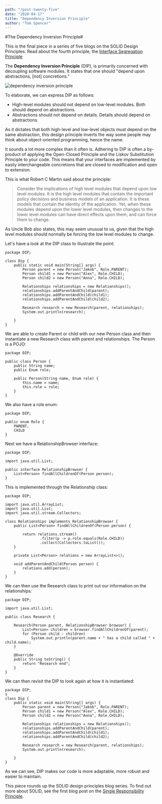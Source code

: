 ```yaml
---
path: "/post-twenty-five"
date: "2020-04-17"
title: "Dependency Inversion Principle"
author: "Tom Spencer"
---
```

#The Dependency Inversion Principle#

This is the final piece in a series of five blogs on the SOLID Design Principles. Read about the fourth principle, the [Interface Segregation Principle](https://crafter-coder.xyz/post-twenty-four)

The **Dependency Inversion Principle** (DIP), is primarily concerned with decoupling software modules. It states that one should "depend upon abstractions, [not] concretions."

![dependency inversion principle](https://user-images.githubusercontent.com/63193195/79238723-a7ca3680-7e67-11ea-85a3-c1e0423fdedd.jpg)

To elaborate, we can express DIP as follows:

- High-level modules should not depend on low-level modules. Both should depend on abstractions.
- Abstractions should not depend on details. Details should depend on abstractions.

As it dictates that both high-level and low-level objects must depend on the same abstraction, this design principle inverts the way some people may think about object-oriented programming, hence the name.

It sounds a lot more complex than it often is. Adhering to DIP is often a by-product of applying the Open-Closed Principle and the Liskov Substitution Principle to your code. This means that your interfaces are implemented by easily interchangeable concretions that are closed to modification and open to extension.

This is what Robert C Martin said about the principle:

> Consider the implications of high level modules that depend upon low level modules. It is the high level modules that contain the important policy decisions and business models of an application. It is these models that contain the identity of the application. Yet, when these modules depend upon the lower level modules, then changes to the lower level modules can have direct effects upon them; and can force them to change.

As Uncle Bob also states, this may seem unusual to us, given that the high level modules should normally be forcing the low level modules to change. 

Let's have a look at the DIP class to illustrate the point:
```
package DIP;

class Dip {
    public static void main(String[] args) {
        Person parent = new Person("Jakob", Role.PARENT);
        Person child1 = new Person("Alex", Role.CHILD);
        Person child2 = new Person("Anna", Role.CHILD);

        Relationships relationships = new Relationships();
        relationships.addParentAndChild(parent);
        relationships.addParentAndChild(child1);
        relationships.addParentAndChild(child2);

        Research research = new Research(parent, relationships);
        System.out.println(research);

    }
}
```
We are able to create Parent or child with our new Person class and then instantiate a new Research class with parent and relationships. The Person is a POJO:
```
package DIP;

public class Person {
    public String name;
    public Enum role;

    public Person(String name, Enum role) {
        this.name = name;
        this.role = role;
    }
}
```
We also have a role enum:
```
package DIP;

public enum Role {
    PARENT,
    CHILD
}
```
Next we have a RelationshipBrowser interface:
```
package DIP;

import java.util.List;

public interface RelationshipBrowser {
    List<Person> findAllChildrenOf(Person person);
}
```
This is implemented through the Relationship class:
```
package DIP;

import java.util.ArrayList;
import java.util.List;
import java.util.stream.Collectors;

class Relationships implements RelationshipBrowser {
    public List<Person> findAllChildrenOf(Person person) {

        return relations.stream()
                .filter(p -> p.role.equals(Role.CHILD))
                .collect(Collectors.toList());
    }

    private List<Person> relations = new ArrayList<>();

    void addParentAndChild(Person person) {
        relations.add(person);
    }
}
```
We can then use the Research class to print out our information on the relationships:
```
package DIP;

import java.util.List;

public class Research {

    Research(Person parent, RelationshipBrowser browser) {
        List<Person> children = browser.findAllChildrenOf(parent);
        for (Person child : children)
            System.out.println(parent.name + " has a child called " + child.name);
    }

    @Override
    public String toString() {
        return "Research end";
    }
}
```
We can then revisit the DIP to look again at how it is instantiated:
```
package DIP;
s
class Dip {
    public static void main(String[] args) {
        Person parent = new Person("Jakob", Role.PARENT);
        Person child1 = new Person("Alex", Role.CHILD);
        Person child2 = new Person("Anna", Role.CHILD);

        Relationships relationships = new Relationships();
        relationships.addParentAndChild(parent);
        relationships.addParentAndChild(child1);
        relationships.addParentAndChild(child2);

        Research research = new Research(parent, relationships);
        System.out.println(research);

    }
}
```
As we can see, DIP makes our code is more adaptable, more robust and easier to maintain.

This piece rounds up the SOLID design principles blog series. To find out more about SOLID, see the first blog post on the [Single Responsibility Principle](https://crafter-coder.xyz/post-twenty-one). 
